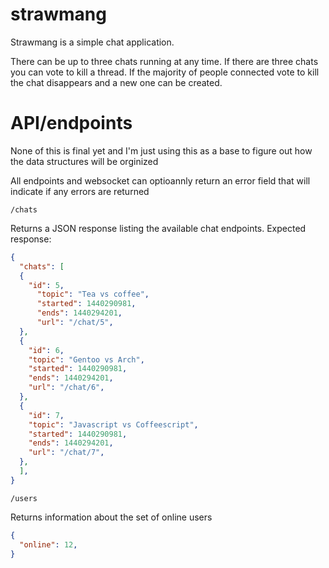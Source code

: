 # strawmang

Strawmang is a simple chat application.  

There can be up to three chats running at any time.  If there are three chats
you can vote to kill a thread.  If the majority of people connected vote to
kill the chat disappears and a new one can be created.

# API/endpoints

None of this is final yet and I'm just using this as a base to figure out how
the data structures will be orginized 

All endpoints and websocket can optioannly return an error field that will
indicate if any errors are returned

`/chats`

Returns a JSON response listing the available chat endpoints.  Expected response:
``` JSON
{
  "chats": [
  {
    "id": 5,
      "topic": "Tea vs coffee",
      "started": 1440290981,
      "ends": 1440294201,
      "url": "/chat/5",
  },
  {
    "id": 6,
    "topic": "Gentoo vs Arch",
    "started": 1440290981,
    "ends": 1440294201,
    "url": "/chat/6",
  },
  {
    "id": 7,
    "topic": "Javascript vs Coffeescript",
    "started": 1440290981,
    "ends": 1440294201,
    "url": "/chat/7",
  },
  ],
}
```

`/users`

Returns information about the set of online users
``` JSON
{
  "online": 12,
}

```
